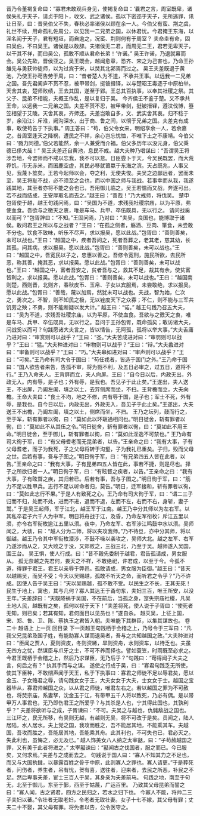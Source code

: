 <!-- { "loadSidebar": true } -->
晋乃令董褐复命曰：“寡君未敢观兵身见，使褐复命曰：‘曩君之言，周室既卑，诸侯失礼于天子，请贞于阳卜，收文、武之诸侯。孤以下密迩于天子，无所逃罪，讯让日至，曰：昔吴伯父不失，春秋必率诸侯以顾在余一人。今伯父有蛮、荆之虞，礼世不续，用命孤礼佐周公，以见我一二兄弟之国，以休君忧。今君掩王东海，以淫名闻于天子，君有短垣，而自逾之，况蛮、荆则何有于周室？
夫命圭有命，固曰吴伯，不曰吴王。诸侯是以敢辞。夫诸侯无二君，而周无二王，君若无卑天子，以干其不祥，而曰吴公，孤敢不顺从君命长弟！’许诺。”
吴王许诺，乃退就幕而会。吴公先歃，晋侯亚之。吴王既会，越闻愈章，恐齐、宋之为己害也，乃命王孙雒先与勇获帅徒师，以为过宾于宋，以焚其北郛焉而过之。
吴王夫差既退于黄池，乃使王孙苟告劳于周，曰：“昔者楚人为不道，不承共王事。以远我一二兄弟之国。吾先君阖庐不贳不忍，被甲带剑，挺铍搢铎，以与楚昭王毒逐于中原柏举。天舍其衷，楚师败绩，王去其国，遂至于郢。王总其百执事，以奉其社稷之祭。其父子、昆弟不相能，夫概王作乱，是以复归于吴。
今齐侯壬不鉴于楚。又不承共王命，以远我一二兄弟之国。夫差不贳不忍，被甲带剑，挺铍搢铎，遵汶伐博，簦笠相望于艾陵。天舍其衷，齐师还。夫差岂敢自多，文、武实舍其衷。归不稔于岁，余沿江氵斥淮，阙沟深水，出于商、鲁之间，以彻于兄弟之国。夫差克有成事，敢使苟告于下执事。”
周王答曰：“苟，伯父令女来，明绍享余一人，若余嘉之。昔周室逢天之降祸，遭民之不祥，余心岂忘忧恤，不唯下土之不康靖。今伯父曰：‘戮力同德。’伯父若能然，余一人兼受而介福。伯父多历年以没元身，伯父秉德已侈大哉！”
吴王夫差还自黄池，息民不戒。越大夫种乃唱谋曰：“吾谓吴王将涉吾地，今罢师而不戒以忘我，我不可以怠。日臣尝卜于天，今吴民既罢，而大荒荐饥，市无赤米，而囷鹿空虚，其民必移就莆蠃于东海之滨。天占既兆，人事又见，我蔑卜筮矣。王若今起师以会，夺之利，无使夫悛。夫吴之边鄙远者，罢而未至，吴王将耻不战，必不须至之会也，而以中国之师与我战。若事幸而从我，我遂践其地，其至者亦将不能之会也已，吾用御儿临之。吴王若愠而又战，奔遂可出。
若不战而结成，王安厚取名而去之。”越王曰：“善哉！”乃大戒师，将伐吴。
楚申包胥使于越，越王句践问焉，曰：“吴国为不道，求残我社稷宗庙，以为平原，弗使血食。吾欲与之徼天之衷，唯是车马、兵甲、卒伍既具，无以行之。
请问战奚以而可？”包胥辞曰：“不知。”王固问焉，乃对曰：“夫吴，良国也，能博取于诸侯。敢问君王之所以与之战者？”王曰：“在孤之侧者，觞酒、豆肉、箪食，未尝敢不分也。饮食不致味，听乐不尽声，求以报吴，愿以此战。”包胥曰：“善则善矣，未可以战也。”王曰：“越国之中，疾者吾问之，死者吾葬之，老其老，慈其幼，长其孤，问其病，求以报吴。愿以此战。”包胥曰：“善则善矣，未可以战也。”王曰：“越国之中，吾宽民以子之，忠惠以善之。吾修令宽刑，施民所欲，去民所恶，称其善，掩其恶，求以报吴。愿以此战。”包胥曰：“善则善矣，未可以战也。”王曰：“越国之中，富者吾安之，贫者吾与之，救其不足，裁其有余，使贫富皆利之，求以报吴。愿以此战。”包胥曰：“善则善矣，未可以战也。”王曰：“越国南则楚，西则晋，北则齐，春秋皮币、玉帛、子女以宾服焉，未尝敢绝，求以报吴。愿以此战。”包胥曰：“善哉，蔑以加焉，然犹未可以战也。夫战，智为始，仁次之，勇次之。不智，则不知民之极，无以铨度天下之众寡；不仁，则不能与三军共饥劳之殃；不勇，则不能断疑以发大计。”
越王曰：“诺。”
越王句践乃召五大夫，曰：“吴为不道，求残吾社稷宗庙，以为平原，不使血食。吾欲与之徼天之衷，唯是车马、兵甲、卒伍既具，无以行之。吾问于王孙包胥，既命孤矣；敢访诸大夫，问战奚以而可？句践愿诸大夫言之，皆以情告，无阿孤，孤将以举大事。”大夫舌庸乃进对曰：“审赏则可以战乎？”王曰：“圣。”大夫苦成进对曰：“审罚则可以战乎？”王曰：“猛。”大夫种进对曰：“审物则可以战乎？”王曰：“辩。”大夫蠡进对曰：“审备则可以战乎？”王曰：“巧。”大夫皋如进对曰：“审声则可以战乎？”王曰：“可矣。”王乃命有司大令于国曰：“苟任戎者，皆造于国门之外。”王乃命于国曰：“国人欲告者来告，告孤不审，将为戮不利，及五日必审之，过五日，道将不行。”
王乃入命夫人。王背屏而立，夫人向屏。王曰：“自今日以后，内政无出，外政无入。内有辱，是子也；外有辱，是我也。吾见子于此止矣。”王遂出，夫人送王，不出屏，乃阖左阖，填之以土，去笄侧席而坐，不扫。王背檐而立，大夫向檐。王命大夫曰：“食土不均，地之不修，内有辱于国，是子也；军士不死，外有辱，是我也。自今日以后，内政无出，外政无入，吾见子于此止矣。”王遂出，大夫送王不出檐，乃阖左阖，填之以土，侧席而坐，不扫。
王乃之坛列，鼓而行之，至于军，斩有罪者以徇，曰：“莫如此以环瑱通相问也。”明日徙舍，斩有罪者以徇，曰：“莫如此不从其伍之令。”明日徙舍，斩有罪者以徇，曰：“莫如此不用王命。”明日徙舍，至于御儿，斩有罪者以徇，曰：“莫如此淫逸不可禁也。”
王乃命有司大徇于军，曰：“有父母耆老而无昆弟者，以告。”王亲命之曰：“我有大事，子有父母耆老，而子为我死，子之父母将转于沟壑，子为我礼已重矣。子归，殁而父母之世。后若有事，吾与子图之。”明日徇于军，曰：“有兄弟四五人皆在此者，以告。”王亲命之曰：“我有大事，子有昆弟四五人皆在此，事若不捷，则是尽也。择子之所欲归者一人。”明日徇于军，曰：“有眩瞀之疾者，以告。”王亲命之曰：“我有大事，子有眩瞀之疾，其归若已。后若有事，吾与子图之。”明日徇于军，曰：“筋力不足以胜甲兵。志行不足以听命者归，莫告。”明日，迁军接和，斩有罪者以徇，曰：“莫如此志行不果。”于是人有致死之心。王乃命有司大徇于军，曰：“谓二三子归而不归，处而不处，进而不进，退而不退，左而不左，右而不右，身斩，妻子鬻。”
于是吴王起师，军于江北，越王军于江南。越王乃中分其师以为左右军。以其私卒君子六千人为中军。明日将舟战于江，及昏，乃命左军衔枚氵斥江五里以须，亦令右军衔枚逾江五里以须。夜中，乃命左军、右军涉江鸣鼓中水以须。吴师闻之，大骇，曰：“越人分为二师，将以夹攻我师。”乃不待旦，亦中分其师，将以御越。越王乃令其中军衔枚潜涉，不鼓不噪以袭攻之，吴师大北。越之左军、右军乃遂涉而从之，又大败之于没，又郊败之，三战三北，乃至于吴。越师遂入吴国，围王台。
吴王惧，使人行成。曰：“昔不穀先委制于越君，君告孤请成，男女服从。
孤无奈越之先君何，畏天之不祥，不敢绝祀，许君成，以至于今。今孤不道，得罪于君王，君王以亲辱于弊邑。孤敢请成，男女服为臣御。”越王曰：“昔天以越赐吴，而吴不受；今天以吴赐越，孤敢不听天之命，而听君之令乎？”乃不许成。因使人告于吴王曰：“天以吴赐越，孤不敢不受。以民生之不长，王其无死！
民生于地上，寓也，其与几何？寡人其达王于甬句东，夫妇三百，唯王所安，以没王年。”夫差辞曰：“天既降祸于吴国，不在前后，当孤之身，寔失宗庙社稷，凡吴土地人民，越既有之矣，孤何以视于天下！”夫差将死，使人说于子胥曰：“使死者无知，则已矣；若其有知，君何面目以见员也！”遂自杀。
越灭吴，上征上国，宋、郑、鲁、卫、陈、蔡执玉之君皆入朝。夫唯能下其群臣，以集其谋故也。
卷二十 越语上
上一页     回目录     下一页越王句践栖于会稽之上，乃号令于三军曰：“凡我父兄昆弟及国子姓，有能助寡人谋而退吴者，吾与之共知越国之政。”大夫种进对曰：“臣闻之贾人，夏则资皮，冬则资絺，旱则资舟，水则资车，以待乏也。夫虽无四方之忧，然谋臣与爪牙之士，不可不养而择也。譬如蓑笠，时雨既至必求之。今君王既栖于会稽之上，然后乃求谋臣，无乃后乎？”句践曰：“苟得闻子大夫之言，何后之有？”
执其手而与之谋。
遂使之行成于吴，曰：“寡君句践乏无所使，使其下臣种，不敢彻声闻于天王，私于下执事曰：寡君之师徒不足以辱君矣，愿以金玉、子女赂君之辱，请句践女女于王，大夫女女于大夫，士女女于士。越国之宝器毕从，寡君帅越国之众，以从君之师徒，唯君左右之。若以越国之罪为不可赦也，将焚宗庙，系妻孥，沈金玉于江，有带甲五千人将以致死，乃必有偶。是以带甲万人事君也，无乃即伤君王之所爱乎？与其杀是人也，宁其得此国也，其孰利乎？”
夫差将欲听与之成，子胥谏曰：“不可。夫吴之与越也，仇雠敌战之国也。
三江环之，民无所移，有吴则无越，有越则无吴，将不可改于是矣。员闻之，陆人居陆，水人居水。夫上党之国，我攻而胜之，吾不能居其地，不能乘其车。夫越国，吾攻而胜之，吾能居其地，吾能乘其舟。此其利也，不可失也已，君必灭之。失此利也，虽悔之，必无及已。”
越人饰美女八人纳之太宰嚭，曰：“子苟赦越国之罪，又有美于此者将进之。”
太宰嚭谏曰：“嚭闻古之伐国者，服之而已。今已服矣，又何求焉。”夫差与之成而去之。
句践说于国人曰：“寡人不知其力之不足也，而又与大国执雠，以暴露百姓之骨于中原，此则寡人之罪也。寡人请更。”于是葬死者，问伤者，养生者，吊有忧，贺有喜，送往者，迎来者，去民之所恶，补民之不足。然后卑事夫差，宦士三百人于吴，其身亲为夫差前马。
句践之地，南至于句无，北至于御儿，东至于鄞，西至于姑蔑，广运百里。
乃致其父母昆弟而誓之曰：“寡人闻，古之贤君，四方之民归之，若水之归下也。
今寡人不能，将帅二三子夫妇以蕃。”令壮者无取老妇，令老者无取壮妻。女子十七不嫁，其父母有罪；丈夫二十不娶，其父母有罪。将免者以告，公令医守之。
